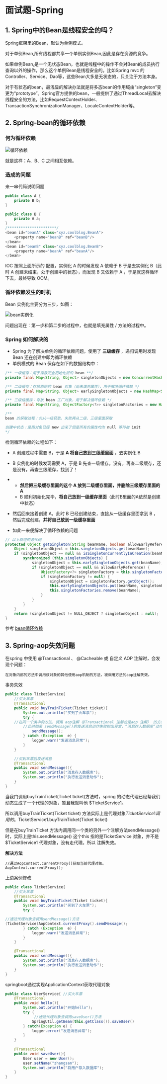 # 面试题-Spring



## 1. Spring中的Bean是线程安全的吗？

Spring框架里的Bean，默认为单例模式。

对于单例Bean,所有线程都共享一个单例实例Bean,因此是存在资源的竞争。

如果单例Bean,是一个无状态Bean，也就是线程中的操作不会对Bean的成员执行查询以外的操作，那么这个单例Bean是线程安全的。比如Spring mvc 的 Controller、Service、Dao等，这些Bean大多是无状态的，只关注于方法本身。

对于有状态的bean，最浅显的解决办法就是将多态bean的作用域由“singleton”变更为“prototype”。Spring官方提供的bean，一般提供了通过ThreadLocal去解决线程安全的方法，比如RequestContextHolder、TransactionSynchronizationManager、LocaleContextHolder等。



## 2. Spring-bean的循环依赖

### 何为循环依赖

![循环依赖](../assets/循环依赖.jpg)

就是这样：A、B、C 之间相互依赖。



### 造成的问题

来一串代码说明问题

```java
public class A {
    private B b;
}

public class B {
    private A a;
}
/**********************/
<bean id="beanA" class="xyz.coolblog.BeanA">
    <property name="beanB" ref="beanB"/>
</bean>
<bean id="beanB" class="xyz.coolblog.BeanB">
    <property name="beanA" ref="beanA"/>
</bean>
```

IOC 按照上面所示的 <bean> 配置，实例化 A 的时候发现 A 依赖于 B 于是去实例化 B（此时 A 创建未结束，处于创建中的状态），而发现 B 又依赖于 A ，于是就这样循环下去，最终导致 OOM。



### 循环依赖发生的时机

Bean 实例化主要分为三步，如图：

![bean实例化](../assets/bean实例化.jpg)

问题出现在：第一步和第二步的过程中，也就是填充属性 / 方法的过程中。



### Spring 如何解决的

- Spring 为了解决单例的循环依赖问题，使用了 **三级缓存** ，递归调用时发现 Bean 还在创建中即为循环依赖
- 单例模式的 Bean 保存在如下的数据结构中：

```java
/** 一级缓存：用于存放完全初始化好的 bean **/
private final Map<String, Object> singletonObjects = new ConcurrentHashMap<String, Object>(256);

/** 二级缓存：存放原始的 bean 对象（尚未填充属性），用于解决循环依赖 */
private final Map<String, Object> earlySingletonObjects = new HashMap<String, Object>(16);

/** 三级级缓存：存放 bean 工厂对象，用于解决循环依赖 */
private final Map<String, ObjectFactory<?>> singletonFactories = new HashMap<String, ObjectFactory<?>>(16);

/**
bean 的获取过程：先从一级获取，失败再从二级、三级里面获取

创建中状态：是指对象已经 new 出来了但是所有的属性均为 null 等待被 init
*/
```

检测循环依赖的过程如下：

- A 创建过程中需要 B，于是 **A 将自己放到三级缓里面** ，去实例化 B

- B 实例化的时候发现需要 A，于是 B 先查一级缓存，没有，再查二级缓存，还是没有，再查三级缓存，找到了！

- - **然后把三级缓存里面的这个 A 放到二级缓存里面，并删除三级缓存里面的 A**
  - B 顺利初始化完毕，**将自己放到一级缓存里面**（此时B里面的A依然是创建中状态）

- 然后回来接着创建 A，此时 B 已经创建结束，直接从一级缓存里面拿到 B ，然后完成创建，**并将自己放到一级缓存里面**

- 如此一来便解决了循环依赖的问题

```java
// 以上叙述的源代码
protected Object getSingleton(String beanName, boolean allowEarlyReference) {
    Object singletonObject = this.singletonObjects.get(beanName);
    if (singletonObject == null && isSingletonCurrentlyInCreation(beanName)) {
        synchronized (this.singletonObjects) {
            singletonObject = this.earlySingletonObjects.get(beanName);
            if (singletonObject == null && allowEarlyReference) {
                ObjectFactory<?> singletonFactory = this.singletonFactories.get(beanName);
                if (singletonFactory != null) {
                    singletonObject = singletonFactory.getObject();
                    this.earlySingletonObjects.put(beanName, singletonObject);
                    this.singletonFactories.remove(beanName);
                }
            }
        }
    }
    return (singletonObject != NULL_OBJECT ? singletonObject : null);
}
```

参考 [bean循环依赖](http://www.justdojava.com/2019/06/22/spring-analysis-note-5/)



## 3. Spring-aop失效问题

在spring 中使用 @Transactional 、 @Cacheable 或 自定义 AOP 注解时，会发现个问题：

```
在对象内部的方法中调用该对象的其他使用aop机制的方法，被调用方法的aop注解失效。
```

事务失效

```java
public class TicketService{
    //买火车票
    @Transactional
    public void buyTrainTicket(Ticket ticket){
        System.out.println("买到了火车票");
        try {
    //在同一个类中的方法，调用 aop注解（@Transactional 注解也是aop 注解） 的方法，会使aop 注解失效.
        //此时如果 sendMessage()的发送消息动作失败抛出异常，“消息存入数据库“动作不会回滚。
            sendMessage();
        } catch (Exception  e) {
            logger.warn("发送消息异常");
        }
    }

    //买到车票后发送消息
    @Transactional
    public void sendMessage(){
        System.out.println("消息存入数据库");
        System.out.println("执行发送消息动作");
    }
}
```



当我门调用buyTrainTicket(Ticket ticket)方法时，spring 的动态代理已经帮我们动态生成了一个代理的对象，暂且我就叫他 $TicketService1。

所以调用buyTrainTicket(Ticket ticket) 方法实际上是代理对象$TicketService1调用的。$TicketService1.buyTrainTicket(Ticket ticket)

但是在buyTrainTicket 方法内调用同一个类的另外一个注解方法sendMessage()时，实际上是this.sendMessage() 这个this 指的是TicketService 对象，并不是$TicketService1 代理对象，没有走代理。所以 注解失效。

**解决方法**

```
//通过AopContext.currentProxy()获取当前代理对象。
AopContext.currentProxy();
```

上边案例修改

```java
public class TicketService{
    //买火车票
    @Transactional
    public void buyTrainTicket(Ticket ticket){
        System.out.println("买到了火车票");
        try {

//通过代理对象去调用sendMessage()方法          
(TicketService)AopContext.currentProxy().sendMessage();
        } catch (Exception  e) {
            logger.warn("发送消息异常");
        }
    }

    @Transactional
    public void sendMessage(){
        System.out.println("消息存入数据库");
        System.out.println("执行发送消息动作");
    }
}
```



springboot通过实现ApplicationContext获取代理对象

```java
public class UserService{ //买火车票 
    @Transactional 
    public void hello(){
        System.out.println("开始hello"); 
        try {
             //通过代理对象去调用saveUser()方法
            SpringUtil.getBean(this.getClass()).saveUser()
        } catch(Exception e) {
            logger.error("发送消息异常");
        }
    }
 
    @Transactional
    public void saveUser(){
        User user = new User();
        user.setName("zhangsan");
        System.out.println("将用户存入数据库");
    }
}
```

